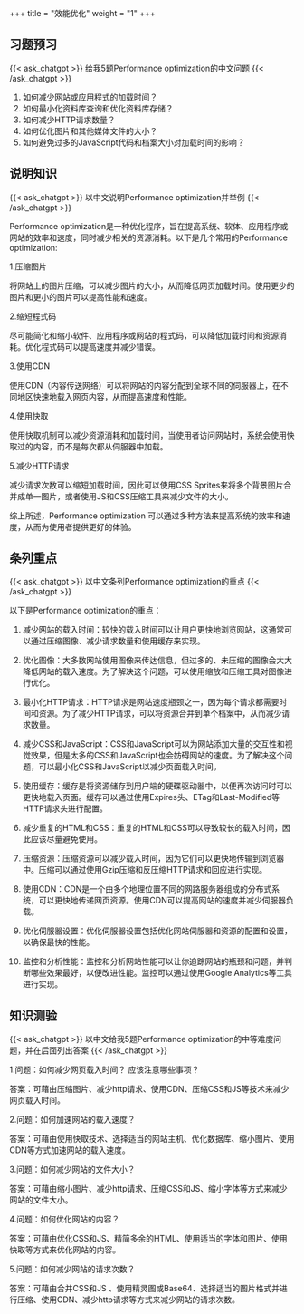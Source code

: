 +++
title = "效能优化"
weight = "1"
+++
## 习题预习
{{< ask_chatgpt >}}
给我5题Performance optimization的中文问题
{{< /ask_chatgpt >}}



1. 如何减少网站或应用程式的加载时间？
2. 如何最小化资料库查询和优化资料库存储？
3. 如何减少HTTP请求数量？
4. 如何优化图片和其他媒体文件的大小？
5. 如何避免过多的JavaScript代码和档案大小对加载时间的影响？   

## 说明知识
{{< ask_chatgpt >}}
以中文说明Performance optimization并举例
{{< /ask_chatgpt >}}



Performance optimization是一种优化程序，旨在提高系统、软体、应用程序或网站的效率和速度，同时减少相关的资源消耗。以下是几个常用的Performance optimization:

1.压缩图片

将网站上的图片压缩，可以减少图片的大小，从而降低网页加载时间。使用更少的图片和更小的图片可以提高性能和速度。

2.缩短程式码

尽可能简化和缩小软件、应用程序或网站的程式码，可以降低加载时间和资源消耗。优化程式码可以提高速度并减少错误。

3.使用CDN

使用CDN（内容传送网络）可以将网站的内容分配到全球不同的伺服器上，在不同地区快速地载入网页内容，从而提高速度和性能。

4.使用快取

使用快取机制可以减少资源消耗和加载时间，当使用者访问网站时，系统会使用快取过的内容，而不是每次都从伺服器中加载。

5.减少HTTP请求

减少请求次数可以缩短加载时间，因此可以使用CSS Sprites来将多个背景图片合并成单一图片，或者使用JS和CSS压缩工具来减少文件的大小。

综上所述，Performance optimization 可以通过多种方法来提高系统的效率和速度，从而为使用者提供更好的体验。   

## 条列重点
{{< ask_chatgpt >}}
以中文条列Performance optimization的重点
{{< /ask_chatgpt >}}



以下是Performance optimization的重点：

1. 减少网站的载入时间：较快的载入时间可以让用户更快地浏览网站，这通常可以通过压缩图像、减少请求数量和使用缓存来实现。

2. 优化图像：大多数网站使用图像来传达信息，但过多的、未压缩的图像会大大降低网站的载入速度。为了解决这个问题，可以使用缩放和压缩工具对图像进行优化。

3. 最小化HTTP请求：HTTP请求是网站速度瓶颈之一，因为每个请求都需要时间和资源。为了减少HTTP请求，可以将资源合并到单个档案中，从而减少请求数量。

4. 减少CSS和JavaScript：CSS和JavaScript可以为网站添加大量的交互性和视觉效果，但是太多的CSS和JavaScript也会妨碍网站的速度。为了解决这个问题，可以最小化CSS和JavaScript以减少页面载入时间。

5. 使用缓存：缓存是将资源储存到用户端的硬碟驱动器中，以便再次访问时可以更快地载入页面。缓存可以通过使用Expires头、ETag和Last-Modified等HTTP请求头进行配置。

6. 减少重复的HTML和CSS：重复的HTML和CSS可以导致较长的载入时间，因此应该尽量避免使用。

7. 压缩资源：压缩资源可以减少载入时间，因为它们可以更快地传输到浏览器中。压缩可以通过使用Gzip压缩和反压缩HTTP请求和回应进行实现。

8. 使用CDN：CDN是一个由多个地理位置不同的网路服务器组成的分布式系统，可以更快地传递网页资源。使用CDN可以提高网站的速度并减少伺服器负载。

9. 优化伺服器设置：优化伺服器设置包括优化网站伺服器和资源的配置和设置，以确保最快的性能。

10. 监控和分析性能：监控和分析网站性能可以让你追踪网站的瓶颈和问题，并判断哪些效果最好，以便改进性能。监控可以通过使用Google Analytics等工具进行实现。   

## 知识测验
{{< ask_chatgpt >}}
以中文给我5题Performance optimization的中等难度问题，并在后面列出答案
{{< /ask_chatgpt >}}



1.问题：如何减少网页载入时间？ 应该注意哪些事项？

答案：可藉由压缩图片、减少http请求、使用CDN、压缩CSS和JS等技术来减少网页载入时间。

2.问题：如何加速网站的载入速度？

答案：可藉由使用快取技术、选择适当的网站主机、优化数据库、缩小图片、使用CDN等方式加速网站的载入速度。

3.问题：如何减少网站的文件大小？

答案：可藉由缩小图片、减少http请求、压缩CSS和JS、缩小字体等方式来减少网站的文件大小。

4.问题：如何优化网站的内容？

答案：可藉由优化CSS和JS、精简多余的HTML、使用适当的字体和图片、使用快取等方式来优化网站的内容。

5.问题：如何减少网站的请求次数？

答案：可藉由合并CSS和JS 、使用精灵图或Base64、选择适当的图片格式并进行压缩、使用CDN、减少http请求等方式来减少网站的请求次数。   

